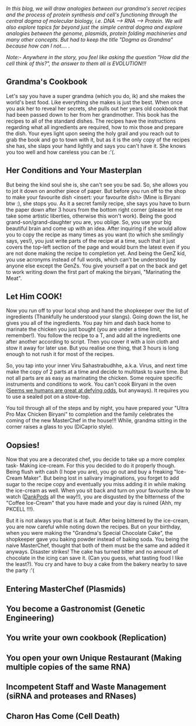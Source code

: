 *In this blog, we will draw analogies between our grandma's secret recipes and the process of protein synthesis and cell's functioning through the central dogma of molecular biology, i.e. DNA --> RNA --> Protein. We will also explore topics far beyond just the simple central dogma and explore analogies between the genome, plasmids, protein folding machineries and many other concepts. But had to keep the title "Dogma as Grandma" because how can I not.... .* 

*Note:- Anywhere in the story, you feel like asking the question "How did the cell think of this?", the answer to them all is EVOLUTION!!!*

## Grandma's Cookbook

Let's say you have a super grandma (which you do, ik) and she makes the world's best food. Like everything she makes is just the best. When once you ask her to reveal her secrets, she pulls out her years old cookbook that had been passed down to her from her grandmother. This book has the recipes to all of the standard dishes. The recipes have the instructions regarding what all ingredients are required, how to mix those and prepare the dish. Your eyes light upon seeing the holy grail and you reach out to grab the book and go to town with it, but as it is the only copy of the recipes she has, she slaps your hand lightly and says you can't have it. She knows you too well and how careless you can be :'(. 


## Her Conditions and Your Masterplan

But being the kind soul she is, she can't see you be sad. So, she allows you to jot it down on another piece of paper. But before you run off to the shop to make your favourite dish <insert: your favourite dish> (Mine is Biryani btw :), she stops you. As it a secret family recipe, she says you have to burn the paper down after 3 hours from the bottom right corner (please let me take some artistic liberties, otherwise this won't work). Being the good grand-son/grand-daughter you are, you oblige. So, you use your big beautiful brain and come up with an idea. After inquiring if she would allow you to copy the recipe as many times as you want (to which she smilingly says, yes!), you just write parts of the recipe at a time, such that it just covers the top-left section of the page and would burn the latest even if you are not done making the recipe to completion yet. And being the GenZ kid, you use acronyms instead of full words, which can't be understood by anyone else except the GenZs.  You give yourself a pat on the back and get to work writing down the first part of making the biryani, "Marinating the Meat".

## Let Him COOK!

Now you run off to your local shop and hand the shopkeeper over the list of ingredients (Thankfully he understood your slangs). Going down the list, he gives you all of the ingredients. You pay him and dash back home to marinate the chicken you just bought (you are under a time limit, remember!). You follow the recipe to a T, and add all the ingredients one after another according to script. Then you cover it with a loin cloth and stow it away for later use. But you realise one thing, that 3 hours is long enough to not rush it for most of the recipes.

So, you tap into your inner Viru Sahastrabudhhe, a.k.a. Virus, and next time make the copy of 2 parts at a time and decide to multitask to save time. But not all parts are as easy as marinating the chicken. Some require specific instruments and conditions to work. You can't cook Biryani in the oven ([Seems we humans are great at defying odds](https://foodiesterminal.com/2018/06/how-to-make-chicken-dum-biriyani-in-oven/), but anyways). It requires you to use a sealed pot on a stove-top.

You toil through all of the steps and by night, you have prepared your "Ultra Pro Max Chicken Biryani" to completion and the family celebrates the coming of the new MasterChef in the house!!! While, grandma sitting in the corner raises a glass to you (DiCaprio style).

## Oopsies!

Now that you are a decorated chef, you decide to take up a more complex task- Making ice-cream. For this you decided to do it properly though. Being flush with cash (I hope you are), you go out and buy a freaking "Ice-Cream Maker". But being lost in salivary imaginations, you forget to add sugar to the recipe copy and eventually you miss adding it in while making the ice-cream as well. When you sit back and turn on your favourite show to watch ([DankPods](https://www.youtube.com/@DankPods) all the way!!), you are disgusted by the bitterness of the "Coffee Ice-Cream" that you have made and your day is ruined (Ahh, my PKCELL !!!).

But it is not always you that is at fault. After being bittered by the ice-cream, you are now careful while noting down the recipes. But on your birthday, when you were making the "Grandma's Special Chocolate Cake", the shopkeeper gave you baking powder instead of baking soda. You being the naive MasterChef, thought that both of them must be the same and added it anyways. Disaster strikes! The cake has turned bitter and no amount of chocolate in the icing can save it. (Can you guess, what tasting food I like the least?). You cry and have to buy a cake from the bakery nearby to save the party :'(

## Entering MasterChef (Plasmids)

## You become a Gastronomist (Genetic Engineering)

## You write your own cookbook (Replication)
## You open your own Unique Restaurant (Making multiple copies of the same RNA)

## Incompetent Staff and Waste Management (siRNA and proteases and RNases)

## Charon Has Come (Cell Death)